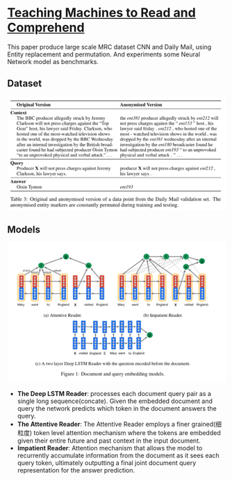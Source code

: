# [Teaching Machines to Read and Comprehend](https://arxiv.org/abs/1506.03340)
This paper produce large scale MRC dataset CNN and Daily Mail, using Entity replacement and permutation.
And experiments some Neural Network model as benchmarks.

## Dataset
![](../assets/cnn_daily_mail_dataset.png)

## Models
![](../assets/cnn_daily_mail_models.png)

- **The Deep LSTM Reader**: processes each document query pair as a single long sequence(concate). Given the embedded document and query the network predicts which token in the document answers the query.
- **The Attentive Reader**: The Attentive Reader employs a finer grained(细粒度) token level attention mechanism where the tokens are embedded given their entire future and past context in the input document.
- **Impatient Reader**: Attention mechanism that allows the model to recurrently accumulate information from the document as it sees each query token, ultimately outputting a final joint document query representation for the answer prediction.
